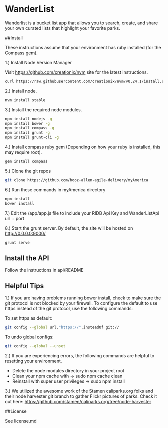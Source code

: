 # WanderList

Wanderlist is a bucket list app that allows you to search, create, and share your own curated lists that highlight your favorite parks.

##Install

These instructions assume that your environment has ruby installed (for the Compass gem).

1.) Install Node Version Manager

Visit https://github.com/creationix/nvm site for the latest instructions.

``` bash
curl https://raw.githubusercontent.com/creationix/nvm/v0.24.1/install.sh | bash
```

2.) Install node.
``` bash
nvm install stable
```

3.) Install the required node modules.
``` bash
npm install nodejs -g
npm install bower -g
npm install compass -g
npm install grunt -g
npm install grunt-cli -g
```

4.) Install compass ruby gem (Depending on how your ruby is installed, this may require root).
``` bash
gem install compass
```

5.) Clone the git repos
```bash
git clone https://github.com/booz-allen-agile-delivery/myAmerica
```

6.) Run these commands in myAmerica directory
``` bash
npm install
bower install
```

7.) Edit the /app/app.js file to include your RIDB Api Key and WanderListApi url + port

8.) Start the grunt server.  By default, the site will be hosted on http://0.0.0.0:9000/
``` bash
grunt serve
```

## Install the API
Follow the instructions in api/README

## Helpful Tips

1.) If you are having problems running bower install, check to make sure the git protocol is not blocked by your firewall.  To configure the default to use https instead of the git protocol, use the following commands:

To set https as default:
``` bash
git config --global url."https://".insteadOf git://
```

To undo global configs:
``` bash
git config --global --unset
```

2.) If you are experiencing errors, the following commands are helpful to resetting your environment.

* Delete the node modules directory in your project root
* Clean your npm cache with → sudo npm cache clean
* Reinstall with super user privileges → sudo npm install

3.) We utilized the awesome work of the Stamen caliparks.org folks and their node harvester git branch to gather Flickr pictures of parks. Check it out here: https://github.com/stamen/caliparks.org/tree/node-harvester

##License

See license.md
